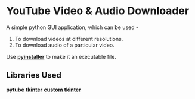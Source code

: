 # YouTube Video & Audio Downloader

A simple python GUI application, which can be used - <br>
1. To download videos at different resolutions.<br>
2. To download audio of a particular video. <br>

Use [**pyinstaller**](https://pypi.org/project/pyinstaller/) to make it an executable file.

## Libraries Used
[**pytube**](https://github.com/pytube/pytube)
[**tkinter**](https://docs.python.org/3/library/tkinter.html)
[**custom tkinter**](https://github.com/TomSchimansky/CustomTkinter)
